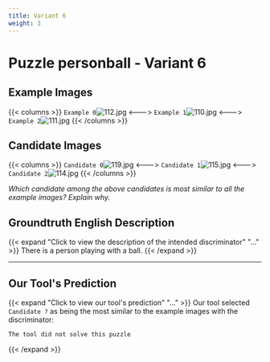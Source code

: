 ```yaml
---
title: Variant 6
weight: 3
---
```


# Puzzle personball - Variant 6

## Example Images
{{< columns >}}
`Example 0`![112.jpg](/natscene-data/images/112.jpg)
<--->
`Example 1`![110.jpg](/natscene-data/images/110.jpg)
<--->
`Example 2`![111.jpg](/natscene-data/images/111.jpg)
{{< /columns >}}

## Candidate Images
{{< columns >}}
`Candidate 0`![119.jpg](/natscene-data/images/119.jpg)
<--->
`Candidate 1`![115.jpg](/natscene-data/images/115.jpg)
<--->
`Candidate 2`![114.jpg](/natscene-data/images/114.jpg)
{{< /columns >}}

*Which candidate among the above candidates is most similar to all the example images? Explain why.*

## Groundtruth English Description

{{< expand "Click to view the description of the intended discriminator" "..." >}}
There is a person playing with a ball.
{{< /expand >}}

---



## Our Tool's Prediction

{{< expand "Click to view our tool's prediction" "..." >}}
Our tool selected `Candidate ?` as being the most similar to the example images with the discriminator:
```plaintext
The tool did not solve this puzzle
```
{{< /expand >}}
